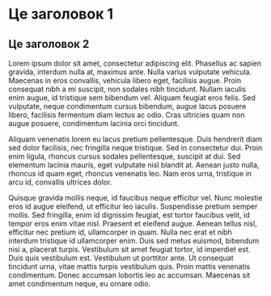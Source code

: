 <!DOCTYPE html>
<html>
<head>
<title>Блог Акименко Євгена</title>
</head>
<body>

<h1>Це заголовок 1</h1>
<h2>Це заголовок 2</h2>
<p>Lorem ipsum dolor sit amet, consectetur adipiscing elit. Phasellus ac sapien gravida, interdum nulla at, maximus ante. Nulla varius vulputate vehicula. Maecenas in eros convallis, vehicula libero eget, facilisis augue. Proin consequat nibh a mi suscipit, non sodales nibh tincidunt. Nullam iaculis enim augue, id tristique sem bibendum vel. Aliquam feugiat eros felis. Sed vulputate, neque condimentum cursus bibendum, augue lacus posuere libero, facilisis fermentum diam lectus ac odio. Cras ultricies quam non augue posuere, condimentum lacinia orci tincidunt.

Aliquam venenatis lorem eu lacus pretium pellentesque. Duis hendrerit diam sed dolor facilisis, nec fringilla neque tristique. Sed in consectetur dui. Proin enim ligula, rhoncus cursus sodales pellentesque, suscipit at dui. Sed elementum lacinia mauris, eget vulputate nisl blandit at. Aenean justo nulla, rhoncus id quam eget, rhoncus venenatis leo. Nam eros urna, tristique in arcu id, convallis ultrices dolor.

Quisque gravida mollis neque, id faucibus neque efficitur vel. Nunc molestie eros id augue eleifend, ut efficitur leo iaculis. Suspendisse pretium semper mollis. Sed fringilla, enim id dignissim feugiat, est tortor faucibus velit, id tempor eros enim vitae nisl. Praesent et eleifend augue. Aenean tellus nisl, efficitur nec pretium id, ullamcorper in quam. Nulla nec erat et nibh interdum tristique id ullamcorper enim. Duis sed metus euismod, bibendum nisi a, placerat turpis. Vestibulum sit amet feugiat tortor, id imperdiet est. Duis quis vestibulum est. Vestibulum ut porttitor ante. Ut consequat tincidunt urna, vitae mattis turpis vestibulum quis. Proin mattis venenatis condimentum. Donec accumsan lobortis leo ac accumsan. Maecenas sit amet condimentum neque, eu ornare odio.

</p>

</body>

</html>
